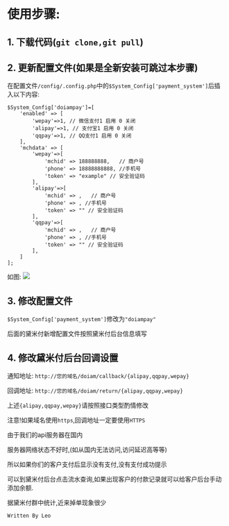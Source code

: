 # 使用步骤:
## 1. 下载代码(```git clone,git pull```)
## 2. 更新配置文件(如果是全新安装可跳过本步骤)
在配置文件```/config/.config.php```中的```$System_Config['payment_system']```后插入以下内容:
```
$System_Config['doiampay']=[
    'enabled' => [
        'wepay'=>1, // 微信支付1 启用 0 关闭
        'alipay'=>1, // 支付宝1 启用 0 关闭
        'qqpay'=>1, // QQ支付1 启用 0 关闭
    ],
    'mchdata' => [
        'wepay'=>[
            'mchid' => 188888888,   // 商户号
            'phone' => 18888888888, //手机号
            'token' => "example" // 安全验证码
        ],
        'alipay'=>[
            'mchid' => ,   // 商户号
            'phone' => , //手机号
            'token' => "" // 安全验证码
        ],
        'qqpay'=>[
            'mchid' => ,   // 商户号
            'phone' => , //手机号
            'token' => "" // 安全验证码
        ],
    ]
];
```
如图: 
![](https://github.com/pipilupipixia/DoiAmPay/raw/master/%E5%9B%BE%E7%89%872.png)
## 3. 修改配置文件
```$System_Config['payment_system']```修改为```"doiampay"```

后面的黛米付新增配置文件按照黛米付后台信息填写

## 4. 修改黛米付后台回调设置
通知地址: ```http://您的域名/doiam/callback/{alipay,qqpay,wepay}```

回调地址: ```http://您的域名/doiam/return/{alipay,qqpay,wepay}```

上述```{alipay,qqpay,wepay}```请按照接口类型酌情修改

注意!如果域名使用```https```,回调地址一定要使用```HTTPS```

由于我们的api服务器在国内

服务器网络状态不好时,(如从国内无法访问,访问延迟高等等)

所以如果你们的客户支付后显示没有支付,没有支付成功提示

可以到黛米付后台点击流水查询,如果出现客户的付款记录就可以给客户后台手动添加余额.

据黛米付群中统计,近来掉单现象很少

```
Written By Leo
```